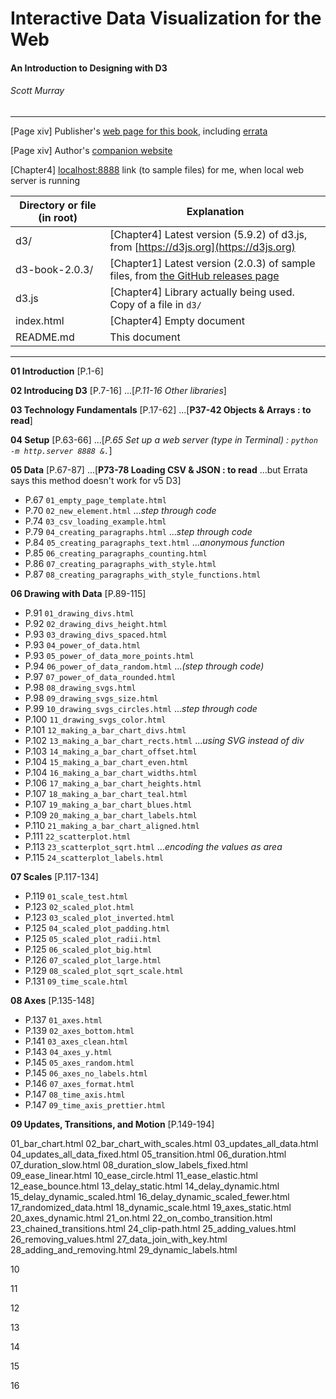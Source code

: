 # Interactive Data Visualization for the Web
#### An Introduction to Designing with D3
###### Scott Murray

---

[Page xiv] Publisher's [web page for this book](http://shop.oreilly.com/product/0636920037316.do), including [errata](https://www.oreilly.com/catalog/errata.csp?isbn=0636920037316)

[Page xiv] Author's [companion website](https://alignedleft.com/work/d3-book-2e)

[Chapter4] [localhost:8888](http://localhost:8888/d3-book-2.0.3/) link (to sample files) for me, when local web server is running


| Directory or file (in root) | Explanation |
| --- | --- |
| d3/ | [Chapter4] Latest version (5.9.2) of d3.js, from [https://d3js.org](https://d3js.org) |
|d3-book-2.0.3/ | [Chapter1] Latest version (2.0.3) of sample files, from [the GitHub releases page](https://github.com/alignedleft/d3-book/releases) |
|d3.js | [Chapter4] Library actually being used. Copy of a file in `d3/` |
| index.html | [Chapter4] Empty document |
| README.md | This document |

---

**01 Introduction** [P.1-6]

**02 Introducing D3** [P.7-16] ...[*P.11-16 Other libraries*]

**03 Technology Fundamentals** [P.17-62] ...[**P37-42 Objects & Arrays : to read**]

**04 Setup** [P.63-66] ...[*P.65 Set up a web server (type in Terminal) : `python -m http.server 8888 &.`*]

**05 Data** [P.67-87] ...[**P73-78 Loading CSV & JSON : to read** ...but Errata says this method doesn't work for v5 D3]

* P.67 `01_empty_page_template.html`
* P.70 `02_new_element.html` ...*step through code*
* P.74 `03_csv_loading_example.html`
* P.79 `04_creating_paragraphs.html` ...*step through code*
* P.84 `05_creating_paragraphs_text.html` ...*anonymous function*
* P.85 `06_creating_paragraphs_counting.html`
* P.86 `07_creating_paragraphs_with_style.html`
* P.87 `08_creating_paragraphs_with_style_functions.html`


**06 Drawing with Data** [P.89-115]

* P.91 `01_drawing_divs.html`
* P.92 `02_drawing_divs_height.html`
* P.93 `03_drawing_divs_spaced.html`
* P.93 `04_power_of_data.html`
* P.93 `05_power_of_data_more_points.html`
* P.94 `06_power_of_data_random.html` ...*(step through code)*
* P.97 `07_power_of_data_rounded.html`
* P.98 `08_drawing_svgs.html`
* P.98 `09_drawing_svgs_size.html`
* P.99 `10_drawing_svgs_circles.html` ...*step through code*
* P.100 `11_drawing_svgs_color.html`
* P.101 `12_making_a_bar_chart_divs.html`
* P.102 `13_making_a_bar_chart_rects.html` ...*using SVG instead of div*
* P.103 `14_making_a_bar_chart_offset.html`
* P.104 `15_making_a_bar_chart_even.html`
* P.104 `16_making_a_bar_chart_widths.html`
* P.106 `17_making_a_bar_chart_heights.html`
* P.107 `18_making_a_bar_chart_teal.html`
* P.107 `19_making_a_bar_chart_blues.html`
* P.109 `20_making_a_bar_chart_labels.html`
* P.110 `21_making_a_bar_chart_aligned.html`
* P.111 `22_scatterplot.html`
* P.113 `23_scatterplot_sqrt.html` ...*encoding the values as area*
* P.115 `24_scatterplot_labels.html`


**07 Scales** [P.117-134]

* P.119 `01_scale_test.html`
* P.123 `02_scaled_plot.html`
* P.123 `03_scaled_plot_inverted.html`
* P.125 `04_scaled_plot_padding.html`
* P.125 `05_scaled_plot_radii.html`
* P.125 `06_scaled_plot_big.html`
* P.126 `07_scaled_plot_large.html`
* P.129 `08_scaled_plot_sqrt_scale.html`
* P.131 `09_time_scale.html`


**08 Axes** [P.135-148]

* P.137 `01_axes.html`
* P.139 `02_axes_bottom.html`
* P.141 `03_axes_clean.html`
* P.143 `04_axes_y.html`
* P.145 `05_axes_random.html`
* P.145 `06_axes_no_labels.html`
* P.146 `07_axes_format.html`
* P.147 `08_time_axis.html`
* P.147 `09_time_axis_prettier.html`


**09 Updates, Transitions, and Motion** [P.149-194]

01_bar_chart.html
02_bar_chart_with_scales.html
03_updates_all_data.html
04_updates_all_data_fixed.html
05_transition.html
06_duration.html
07_duration_slow.html
08_duration_slow_labels_fixed.html
09_ease_linear.html
10_ease_circle.html
11_ease_elastic.html
12_ease_bounce.html
13_delay_static.html
14_delay_dynamic.html
15_delay_dynamic_scaled.html
16_delay_dynamic_scaled_fewer.html
17_randomized_data.html
18_dynamic_scale.html
19_axes_static.html
20_axes_dynamic.html
21_on.html
22_on_combo_transition.html
23_chained_transitions.html
24_clip-path.html
25_adding_values.html
26_removing_values.html
27_data_join_with_key.html
28_adding_and_removing.html
29_dynamic_labels.html


10

11

12

13

14

15

16